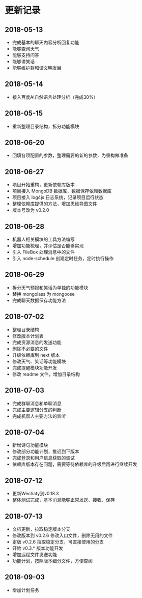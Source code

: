 # 更新记录

## 2018-05-13

- 完成基本的聊天内容分析回复功能
- 能够查询天气
- 能够支持问答
- 能够讲笑话
- 能够维护群和谐文明发展

## 2018-05-14

- 接入百度AI自然语言处理分析（完成30%）

## 2018-05-15

- 重新整理目录结构，拆分功能模块

## 2018-06-20

- 回填各项配置的参数，整理需要的新的参数，为重构做准备

## 2018-06-27

- 项目开始重构，更新依赖库版本
- 项目接入 MongoDB 数据库，数据保存依赖数据库
- 项目接入 log4js 日志系统，记录项目运行状态
- 整理依赖库提供的方法，增加思维导图文件
- 版本号改为 v0.2.0

## 2018-06-28

- 机器人相关模块的工具方法编写
- 增加功能梳理，并评估是否能够实现
- 引入 FileBox 处理消息中的文件
- 引入 node-schedule 创建定时任务，定时执行操作

## 2018-06-29

- 拆分天气预报和笑话为单独的功能模块
- 替换 mongolass 为 mongoose
- 完成聊天数据保存功能方法

## 2018-07-02

- 整理目录结构
- 修改版本计划表
- 完成资源消息的发送功能
- 删除不必要的文件
- 升级依赖库到 next 版本
- 修改天气、笑话等功能模块
- 完成提醒模块功能开发
- 修改 readme 文件，增加目录结构

## 2018-07-03

- 完成群聊消息和单聊消息
- 完成主要逻辑分支的判断
- 完成机器人主要方法的监听


## 2018-07-04

- 新增诗句功能模块
- 修改部分功能计划，推迟到下版本
- 完成登录和用户信息获取的调试
- 依赖库版本存在问题，需要等待依赖库的升级后再进行继续开发

## 2018-07-12

- 更新Wechaty到v0.18.3
- 整体测试完成，基本消息能够正常发送、接收、保存

## 2018-07-13

- 文档更新，拉取稳定版本分支
- 修改版本到 v0.2.6 修改入口文件，删除无用的文件
- 定版 v0.2.6 拉取稳定分支，可直接使用的分支
- 开始 v0.3.* 版本功能开发
- 增加远程文件发送功能
- 功能计划，按照版本细分文件，方便查阅

## 2018-09-03

- 增加计划任务